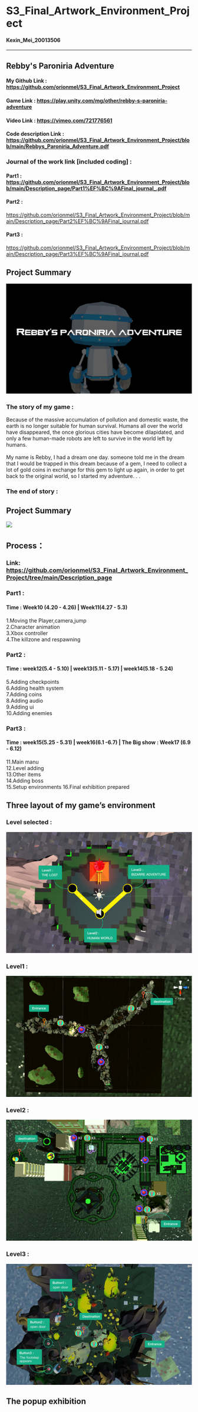# S3_Final_Artwork_Environment_Project
#### Kexin_Mei_20013506
----------------------
## Rebby's Paroniria Adventure
#### My Github Link : https://github.com/orionmel/S3_Final_Artwork_Environment_Project
#### Game Link : https://play.unity.com/mg/other/rebby-s-paroniria-adventure
#### Video Link : https://vimeo.com/721776561
#### Code description Link : https://github.com/orionmel/S3_Final_Artwork_Environment_Project/blob/main/Rebbys_Paroniria_Adventure.pdf

### Journal of the work link [included coding] :
#### Part1 : https://github.com/orionmel/S3_Final_Artwork_Environment_Project/blob/main/Description_page/Part1%EF%BC%9AFinal_journal_.pdf
#### Part2 : 
https://github.com/orionmel/S3_Final_Artwork_Environment_Project/blob/main/Description_page/Part2%EF%BC%9AFinal_journal.pdf
#### Part3 : 
https://github.com/orionmel/S3_Final_Artwork_Environment_Project/blob/main/Description_page/Part3%EF%BC%9AFinal_journal.pdf


## Project Summary
![](https://github.com/orionmel/S3_Final_Artwork_Environment_Project/blob/main/img/page.png)

### The story of my game :
Because of the massive accumulation of pollution and domestic waste, the earth is no longer suitable for human survival. Humans all over the world have disappeared, the once glorious cities have become dilapidated, and only a few human-made robots are left to survive in the world left by humans.<br>
<br>
My name is Rebby, I had a dream one day. someone told me in the dream that I would be trapped in this dream because of a gem, I need to collect a lot of gold coins in exchange for this gem to light up again, in order to get back to the original world, so I started my adventure. . .

### The end of story :

## Project Summary
![](https://github.com/orionmel/S3_Final_Artwork_Environment_Project/blob/main/img/the%20end%20of%20game.png)

## Process：
###  Link: https://github.com/orionmel/S3_Final_Artwork_Environment_Project/tree/main/Description_page
### Part1 : 
#### Time : Week10 (4.20 - 4.26) | Week11(4.27 - 5.3)
1.Moving the Player,camera,jump <br>
2.Character animation <br>
3.Xbox controller <br>
4.The killzone and respawning <br>

### Part2 : 
#### Time : week12(5.4 - 5.10) | week13(5.11 - 5.17) | week14(5.18 - 5.24)
5.Adding checkpoints <br> 
6.Adding health system <br>
7.Adding coins <br>
8.Adding audio <br>
9.Adding ui <br>
10.Adding enemies <br>

### Part3 : 
#### Time : week15(5.25 - 5.31) | week16(6.1 -6.7) | The Big show : Week17 (6.9 - 6.12)
11.Main manu <br> 
12.Level adding <br> 
13.Other items <br> 
14.Adding boss <br> 
15.Setup environments 16.Final exhibition prepared <br> 

## Three layout of my game’s environment
### Level selected : 
![](https://github.com/orionmel/S3_Final_Artwork_Environment_Project/blob/main/img/Level_select.png)

### Level1 : 
![](https://github.com/orionmel/S3_Final_Artwork_Environment_Project/blob/main/img/Level1.png)

### Level2 : 
![](https://github.com/orionmel/S3_Final_Artwork_Environment_Project/blob/main/img/Level2.png)

### Level3 : 
![](https://github.com/orionmel/S3_Final_Artwork_Environment_Project/blob/main/img/Level3.png)


## The popup exhibition



